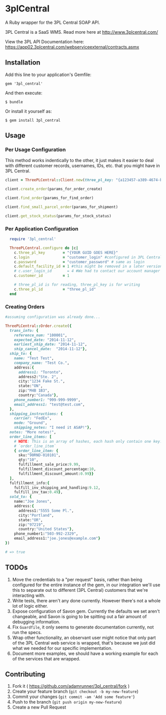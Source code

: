 # 3plCentral

A Ruby wrapper for the 3PL Central SOAP API.

3PL Central is a SaaS WMS. Read more here at http://www.3plcentral.com/

View the 3PL API Documentation here: https://app02.3plcentral.com/webserviceexternal/contracts.asmx
## Installation

Add this line to your application's Gemfile:

    gem '3pl_central'

And then execute:

    $ bundle

Or install it yourself as:

    $ gem install 3pl_central

## Usage

### Per Usage Configuration
This method works indentically to the other, it just makes it easier to deal with different customer records, usernames, IDs, etc. that you might have in 3PL Central.
```ruby
client = ThreePLCentral::Client.new(three_pl_key: "{a123457-a389-4674-bcdd-a646150aaf}", login: "3pluser"  , password: "3plpass", three_pl_id: "123")

client.create_order(params_for_order_create)

client.find_order(params_for_find_order)

client.find_small_parcel_order(params_for_shipment)

client.get_stock_status(params_for_stock_status)


```


### Per Application Configuration

```ruby
  require '3pl_central'

  ThreePLCentral.configure do |c|
    c.three_pl_key        = "{YOUR GUID GOES HERE}"
    c.login               = "customer_login" #configured in 3PL Central -> Customer -> Customer Users
    c.password            = "customer_password" # same as login
    c.default_facility_id = 1 #this might be removed in a later version, and we'll just look for the "Facility ID" on the order or item level.
    # c.user_login_id       = 4 #We had to contact our account manager with 3PL Central to get this information.
    c.customer_id         = 1

    # three_pl_id is for reading, three_pl_key is for writing
    c.three_pl_id         = "three_pl_id"
  end

```
### Creating Orders

```ruby
#assuming configuration was already done...

ThreePLCentral::Order.create({
  trans_info: {
    reference_num: "100001",
    expected_date: "2014-11-12",
    earliest_ship_date: "2014-11-12",
    ship_cancel_date:  "2014-11-12"},
  ship_to: {
    name: "Test Test",
    company_name: "Test Co.",
    address:{
      address1: "Toronto",
      address2:"Ste. 2",
      city:"1234 Fake St.",
      state:"ON",
      zip:"M4B 1B3",
      country:"Canada"},
    phone_number1: "999-999-9999",
    email_address1: "test@test.com",
  },
  shipping_instructions: {
    carrier: "FedEx",
    mode: "Ground",
    shipping_notes: "I need it ASAP!"},
  notes: "More notes!",
  order_line_items: [
    # NOTE: This is an array of hashes, each hash only contain one key:
    # `order_line_item`
    { order_line_item: {
      sku:"90RND-010101",
      qty:"10",
      fulfillment_sale_price:9.99,
      fulfillment_discount_percentage:10,
      fulfillment_discount_amount:0.99}}
  ],
  fulfillment_info:{
    fulfill_inv_shipping_and_handling:9.12,
    fulfill_inv_tax:0.49},
  sold_to: {
    name:"Joe Jones",
    address:{
      address1:"5555 Some Pl.",
      city:"Portland",
      state:"OR",
      zip:"97219",
      country:"United States"},
    phone_number1:"503-992-2329",
    email_address1:"joe.jones@example.com"}
})

# => true
```
## TODOs
1. Move the credentials to a "per request" basis, rather than being configured for the entire instance of the gem, in our integration we'll use this to separate out to different (3PL Central) customers that we're interacting with.
1. Write tests, there aren't any done currently. However there's not a whole lot of logic either.
1. Expose configuration of Savon gem. Currently the defaults we set aren't changeable, and Savon is going to be spitting out a fair amount of debugging information.
1. Fix `Guardfile`, it only seems to generate documentation currently, not run the specs.
1. Wrap other functionality, an observant user might notice that only part of the 3PL Central web service is wrapped, that's because we just did what we needed for our specific implementation.
1. Document more examples, we should have a working example for each of the services that are wrapped.

## Contributing

1. Fork it ( https://github.com/adamrunner/3pl_central/fork )
2. Create your feature branch (`git checkout -b my-new-feature`)
3. Commit your changes (`git commit -am 'Add some feature'`)
4. Push to the branch (`git push origin my-new-feature`)
5. Create a new Pull Request
